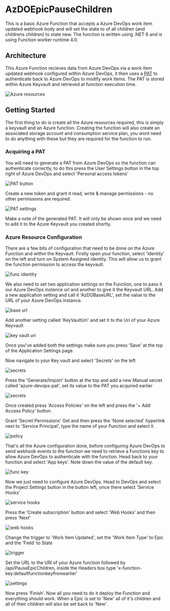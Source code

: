 # AzDOEpicPauseChildren
This is a basic Azure Function that accepts a Azure DevOps work item updated webhook body and will set the state to of all children (and childrens children) to state new. The function is written using .NET 6 and is using Function worker runtime 4.0.

## Architecture 
This Azure Function recieves data from Azure DevOps via a work item updated webhook configured within Azure DevOps, it then uses a [PAT](https://docs.microsoft.com/en-us/azure/devops/organizations/accounts/use-personal-access-tokens-to-authenticate?view=azure-devops&tabs=Windows) to authenticate back to Azure DevOps to modify work items. The PAT is stored within Azure Keyvault and retrieved at function execution time.


![Azure resources](./Documentation\azsetup.png)

## Getting Started
The first thing to do is create all the Azure resources required, this is simply a keyvault and an Azure function. Creating the function will also create an associated storage account and consumption service plan, you wont need to do anything with these but they are required for the function to run.

### Acquiring a PAT
You will need to generate a PAT from Azure DevOps so the function can authenticate correctly, to do this press the User Settings button in the top right of Azure DevOps and select 'Personal access tokens'

![PAT button](./Documentation\PATbutton.png)

Create a new token and grant it read, write & manage permissions - no other permissions are required.

![PAT settings](./Documentation\patsettings.png)

Make a note of the generated PAT. It will only be shown once and we need to add it to the Azure Keyvault you created shortly.

### Azure Resource Configuration
There are a few bits of configuration that need to be done on the Azure Function and within the Keyvault. Firstly open your function, select 'Identity' on the left and turn on System Assigned identity. This will allow us to grant the function permission to access the keyvault.

![func identity](./Documentation\funcidentity.png)

We also need to set two application settings on the Function, one to pass it our Azure DevOps instance url and another to give it the Keyvault URL. Add a new application setting and call it 'AzDOBaseURL', set the value to the URL of your Azure DevOps instance.

![base url](./Documentation\baseurl.png)

Add another setting called 'KeyVaultUri' and set it to the Uri of your Azure Keyvault

![key vault uri](./Documentation\keyvaulturi.png)

Once you've added both the settings make sure you press 'Save' at the top of the Application Settings page.

Now navigate to your Key vault and select 'Secrets' on the left

![secrets](./Documentation\secretsbutton.png)

Press the 'Generate/Import' button at the top and add a new Manual secret called 'azure-devops-pat', set its value to the PAT you acquired earlier

![secrets](./Documentation\patkv.png)

Once created press 'Access Policies' on the left and press the '+ Add Access Policy' button.

Grant 'Secret Permissions' Get and then press the 'None selected' hyperlink next to 'Service Principal', type the name of your Function and select it.

![policy](./Documentation\kvaccesspolicy.png)

That's all the Azure configuration done, before configuring Azure DevOps to send webhook events to the function we need to retrieve a Functions key to allow Azure DevOps to authenticate with the function. Head back to your function and select 'App keys'. Note down the value of the default key.

![func key](./Documentation\funckey.png)

Now we just need to configure Azure DevOps. Head to DevOps and select the Project Settings button in the button left, once there select 'Service Hooks'

![service hooks](./Documentation\hooks.png)

Press the 'Create subscription' button and select 'Web Hooks' and then press 'Next'

![web hooks](./Documentation\wh.png)

Change the trigger to 'Work Item Updated', set the 'Work Item Type' to Epic and the 'Field' to State

![trigger](./Documentation\trigger.png)

Set the URL to the URl of your Azure function followed by /api/PauseEpicChildren, inside the Headers box type 'x-function-key:defaultfunctionkeyfromearlier'

![settings](./Documentation\whsettings.png)

Now press 'Finish'. Now all you need to do it deploy the Function and everything should work. When a Epic is set to 'New' all of it's children and all of their children will also be set back to 'New'.
